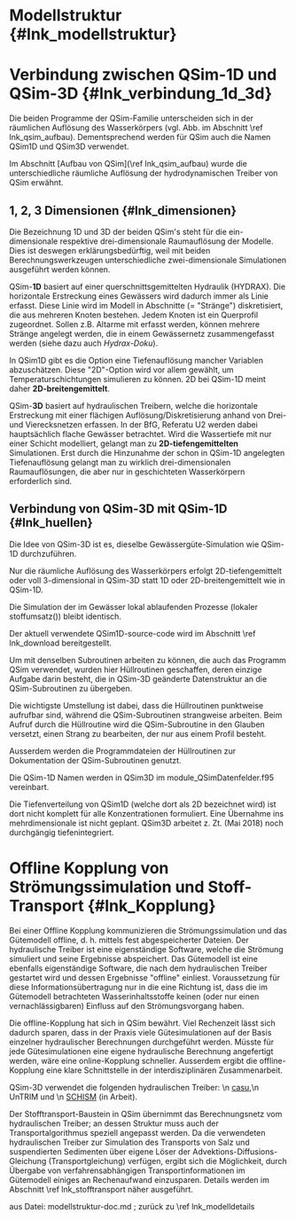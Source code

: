Modellstruktur {#lnk_modellstruktur}
========================

<!-- Inhalt soll sein 1D/3D relevante Dinge -->

# Verbindung zwischen QSim-1D und QSim-3D {#lnk_verbindung_1d_3d}
Die beiden Programme der QSim-Familie unterscheiden sich in der räumlichen 
Auflösung des Wasserkörpers (vgl. Abb. im Abschnitt \ref lnk_qsim_aufbau).
Dementsprechend werden für QSim auch die Namen QSim1D und QSim3D verwendet.

Im Abschnitt [Aufbau von QSim](\ref lnk_qsim_aufbau) wurde die unterschiedliche 
räumliche Auflösung der hydrodynamischen Treiber von QSim erwähnt. 

<!-- #mf: the following should be a level lower, which doesn't work -->

## 1, 2, 3 Dimensionen {#lnk_dimensionen}
Die Bezeichnung 1D und 3D der beiden QSim's steht für die ein-dimensionale 
respektive drei-dimensionale Raumauflösung der Modelle. 
Dies ist deswegen erklärungsbedürftig, weil mit beiden Berechnungswerkzeugen 
unterschiedliche zwei-dimensionale Simulationen ausgeführt werden können.

QSim-<b>1D</b> basiert auf einer querschnittsgemittelten Hydraulik (HYDRAX). 
Die horizontale Erstreckung eines Gewässers wird dadurch immer als Linie erfasst. 
Diese Linie wird im Modell in Abschnitte (= "Stränge") diskretisiert, die aus 
mehreren Knoten bestehen. Jedem Knoten ist ein Querprofil zugeordnet. 
Sollen z.B. Altarme mit erfasst werden, können mehrere Stränge angelegt werden, 
die in einem Gewässernetz zusammengefasst werden (siehe dazu auch *Hydrax-Doku*). 

In QSim1D gibt es die Option eine Tiefenauflösung mancher Variablen abzuschätzen.
Diese "2D"-Option wird vor allem gewählt, um Temperaturschichtungen simulieren zu 
können. 2D bei QSim-1D meint daher <b>2D-breitengemittelt</b>.
<!-- #mf: Link zur Hydraxdoku einfügen, bzw. besser zur Dokuportal-Seite auf der 
sie verlinkt ist, damit Link nicht an mehreren Stellen bearbeitet werden muss --> 


QSim-<b>3D</b> basiert auf hydraulischen Treibern, welche die horizontale 
Erstreckung mit einer flächigen Auflösung/Diskretisierung anhand von Drei- und 
Vierecksnetzen erfassen. In der BfG, Referatu U2 werden dabei hauptsächlich 
flache  Gewässer betrachtet.
Wird die Wassertiefe mit nur einer Schicht modelliert, gelangt man zu 
<b>2D-tiefengemittelten</b> Simulationen.
Erst durch die Hinzunahme der schon in QSim-1D angelegten Tiefenauflösung gelangt 
man zu wirklich drei-dimensionalen 
Raumauflösungen, die aber nur in geschichteten Wasserkörpern erforderlich sind.

<!-- #mf: check, if header is level 2 now and does work -->
## Verbindung von QSim-3D mit QSim-1D {#lnk_huellen}

Die Idee von QSim-3D ist es, dieselbe Gewässergüte-Simulation wie QSim-1D 
durchzuführen.

Nur die räumliche Auflösung des Wasserkörpers erfolgt 2D-tiefengemittelt oder 
voll 3-dimensional in QSim-3D statt 1D oder 2D-breitengemittelt wie in QSim-1D.

Die Simulation der im Gewässer lokal ablaufenden Prozesse (lokaler 
stoffumsatz()) bleibt identisch.

Der aktuell verwendete QSim1D-source-code wird im Abschnitt \ref lnk_download 
bereitgestellt.

Um mit denselben Subroutinen arbeiten zu können, die auch das Programm QSim 
verwendet, wurden hier Hüllroutinen geschaffen, deren einzige Aufgabe darin 
besteht, die in QSim-3D geänderte Datenstruktur an die QSim-Subroutinen zu 
übergeben.

Die wichtigste Umstellung ist dabei, dass die Hüllroutinen punktweise aufrufbar 
sind, während die QSim-Subroutinen strangweise arbeiten. Beim Aufruf durch die 
Hüllroutine wird die QSim-Subroutine in den Glauben versetzt,
einen Strang zu bearbeiten, der nur aus einem Profil besteht.

Ausserdem werden die Programmdateien der Hüllroutinen zur Dokumentation der 
QSim-Subroutinen genutzt.

Die QSim-1D Namen werden in QSim3D im module_QSimDatenfelder.f95 vereinbart.

Die Tiefenverteilung von QSim1D (welche dort als 2D bezeichnet wird) ist dort 
nicht komplett für alle Konzentrationen formuliert. 
Eine Übernahme ins mehrdimensionale ist nicht geplant.
QSim3D arbeitet z. Zt. (Mai 2018) noch durchgängig tiefenintegriert.


# Offline Kopplung von Strömungssimulation und Stoff-Transport {#lnk_Kopplung}

Bei einer Offline Kopplung kommunizieren die Strömungssimulation und das 
Gütemodell offline, d. h. mittels fest abgespeicherter Dateien.
Der hydraulische Treiber ist eine eigenständige Software, welche die 
Strömung simuliert und seine Ergebnisse abspeichert.
Das Gütemodell ist eine ebenfalls eigenständige Software, die nach dem 
hydraulischen Treiber gestartet wird und dessen Ergebnisse "offline" einliest.
Voraussetzung für diese Informationsübertragung nur in die eine Richtung ist, 
dass die im Gütemodell betrachteten Wasserinhaltsstoffe keinen (oder nur einen
vernachlässigbaren) Einfluss auf den Strömungsvorgang haben. 

Die offline-Kopplung hat sich in QSim bewährt. 
Viel Rechenzeit lässt sich dadurch sparen, dass in der Praxis viele 
Gütesimulationen auf der Basis einzelner hydraulischer Berechnungen 
durchgeführt werden. 
Müsste für jede Gütesimulationen eine eigene hydraulische Berechnung angefertigt
werden, wäre eine online-Kopplung schneller.
Ausserdem ergibt die offline-Kopplung eine klare Schnittstelle in der
interdisziplinären Zusammenarbeit.

QSim-3D verwendet die folgenden hydraulischen Treiber: \n
<a href="http://www.wasserimunterricht.de/wyrwa/casu12.html"  target="_blank">casu</a>,\n UnTRIM und \n
<a href="http://voss-wiki.bafg.de/instanzen/schismwiki/doku.php/start" target="_blank">SCHISM</a> (in Arbeit).

Der Stofftransport-Baustein in QSim übernimmt das Berechnungsnetz vom 
hydraulischen Treiber; an dessen Struktur muss auch der Transportalgorithmus 
speziell angepasst werden.
Da die verwendeten hydraulischen Treiber zur Simulation des Transports von Salz 
und suspendierten Sedimenten über eigene Löser der 
Advektions-Diffusions-Gleichung (Transportgleichung) verfügen,
ergibt sich die Möglichkeit, durch Übergabe von verfahrensabhängigen 
Transportinformationen im Gütemodell einiges an Rechenaufwand einzusparen.
Details werden im Abschnitt \ref lnk_stofftransport näher ausgeführt. 


aus Datei: modellstruktur-doc.md ; zurück zu \ref lnk_modelldetails
